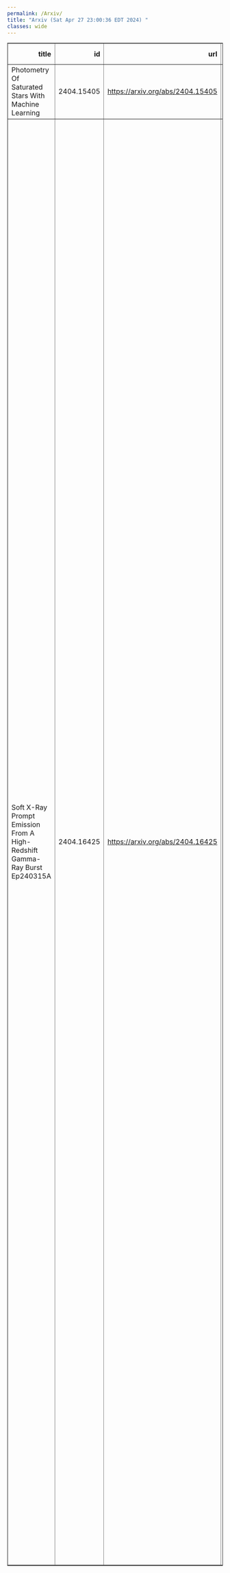 ```yaml
---
permalink: /Arxiv/
title: "Arxiv (Sat Apr 27 23:00:36 EDT 2024) "
classes: wide
---
```

<table border="1" class="dataframe">
  <thead>
    <tr style="text-align: right;">
      <th>title</th>
      <th>id</th>
      <th>url</th>
      <th>authors</th>
      <th>Local Authors</th>
    </tr>
  </thead>
  <tbody>
    <tr>
      <td>Photometry Of Saturated Stars With Machine Learning</td>
      <td>2404.15405</td>
      <td><a href="https://arxiv.org/abs/2404.15405" target="_blank">https://arxiv.org/abs/2404.15405</a></td>
      <td>Dominek Winecki, Christopher S. Kochanek</td>
      <td>Christopher Kochanek</td>
    </tr>
    <tr>
      <td>Soft X-Ray Prompt Emission From A High-Redshift Gamma-Ray Burst   Ep240315A</td>
      <td>2404.16425</td>
      <td><a href="https://arxiv.org/abs/2404.16425" target="_blank">https://arxiv.org/abs/2404.16425</a></td>
      <td>Y. Liu, H. Sun, D. Xu, D. S. Svinkin, J. Delaunay, N. R. Tanvir, H. Gao, C. Zhang, Y. Chen, X. -F. Wu, B. Zhang, W. Yuan, J. An, G. Bruni, D. D. Frederiks, G. Ghirlanda, J. -W. Hu, A. Li, C. -K. Li, J. -D. Li, D. B. Malesani, L. Piro, G. Raman, R. Ricci, E. Troja, S. D. Vergani, Q. -Y. Wu, J. Yang, B. -B. Zhang, Z. -P. Zhu, A. De Ugarte Postigo, A. G. Demin, D. Dobie, Z. Fan, S. -Y. Fu, J. P. U. Fynbo, J. -J. Geng, G. Gianfagna, Y. -D. Hu, Y. -F. Huang, S. -Q. Jiang, P. G. Jonker, Y. Julakanti, J. A. Kennea, A. A. Kokomov, E. Kuulkers, W. -H. Lei, J. K. Leung, A. J. Levan, D. -Y. Li, Y. Li, S. P. Littlefair, X. Liu, A. L. Lysenko, Y. -N. Ma, A. Martin-Carrillo, P. O'Brien, T. Parsotan, J. Quirola-Vasquez, A. V. Ridnaia, S. Ronchini, A. Rossi, D. Mata-Sanchez, B. Schneider, R. -F. Shen, A. L. Thakur, A. Tohuvavohu, M. A. P. Torres, A. E. Tsvetkova, M. V. Ulanov, J. -J. Wei, D. Xiao, Y. -H. I. Yin, M. Bai, V. Burwitz, Z. -M. Cai, F. -S. Chen, H. -L. Chen, T. -X. Chen, W. Chen, Y. -F. Chen, Y. -H. Chen, H. -Q. Cheng, C. -Z. Cui, W. -W. Cui, Y. -F. Dai, Z. -G. Dai, J. Eder, D. -W. Fan, C. Feldman, H. Feng, Z. Feng, P. Friedrich, X. Gao, J. Guan, D. -W Han, J. Han, D. -J. Hou, H. -B. Hu, T. Hu, M. -H. Huang, J. Huo, I. Hutchinson, Z. Ji, S. -M. Jia, Z. -Q. Jia, B. -W. Jiang, C. -C. Jin, G. Jin, J. -J. Jin, A. Keereman, H. Lerman, J. -F. Li, L. -H. Li, M. -S. Li, W. Li, Z. -D. Li, T. -Y. Lian, E. -W. Liang, Z. -X. Ling, C. -Z. Liu, H. -Y. Liu, H. -Q. Liu, M. -J. Liu, Y. -R. Liu, F. -J. Lu, H. -J. Lu, L. -D. Luo, F. L. Ma, J. Ma, J. -R. Mao, X. Mao, M. Mchugh, N. Meidinger, K. Nandra, J. P. Osborne, H. -W. Pan, X. Pan, M. E. Ravasio, A. Rau, N. Rea, U. Rehman, J. Sanders, A. Santovincenzo, L. -M. Song, J. Su, L. -J. Sun, S. -L. Sun, X. -J. Sun, Y. -Y. Tan, Q. -J. Tang, Y. -H. Tao, J. -Z. Tong, H. Wang, J. Wang, L. Wang, W. -X. Wang, X. -F. Wang, X. -Y. Wang, Y. -L. Wang, Y. -S. Wang, D. -M. Wei, R. Willingale, S. -L. Xiong, H. -T. Xu, J. -J. Xu, X. -P. Xu, Y. -F. Xu, Z. Xu, C. -B. Xue, Y. -L. Xue, A. -L. Yan, F. Yang, H. -N. Yang, X. -T. Yang, Y. -J Yang, Y. -W. Yu, J. Zhang, M. Zhang, S. -N. Zhang, W. -D. Zhang, W. -J. Zhang, Y. -H. Zhang, Z. Zhang, Z. Zhang, Z. -L. Zhang, D. -H. Zhao, H. -S. Zhao, X. -F. Zhao, Z. -J. Zhao, L. -X. Zhou, Y. -L. Zhou, Y. -X. Zhu, Z. -C. Zhu, X. -X. Zuo</td>
      <td>Ji Wang</td>
    </tr>
  </tbody>
</table>